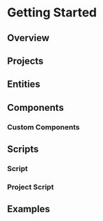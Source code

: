 # Getting Started

## Overview

## Projects

## Entities

## Components

### Custom Components

## Scripts

### Script

### Project Script

## Examples
